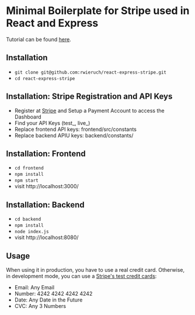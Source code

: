 # Minimal Boilerplate for Stripe used in React and Express

Tutorial can be found [here](https://www.robinwieruch.de/react-express-stripe-payment/).

## Installation

* `git clone git@github.com:rwieruch/react-express-stripe.git`
* `cd react-express-stripe`

## Installation: Stripe Registration and API Keys

* Register at [Stripe](https://stripe.com/) and Setup a Payment Account to access the Dashboard
* Find your API Keys (test_, live_)
* Replace frontend API keys: frontend/src/constants
* Replace backend APIU keys: backend/constants/

## Installation: Frontend

* `cd frontend`
* `npm install`
* `npm start`
* visit http://localhost:3000/

## Installation: Backend

* `cd backend`
* `npm install`
* `node index.js`
* visit http://localhost:8080/

## Usage

When using it in production, you have to use a real credit card. Otherwise, in development mode, you can use a [Stripe's test credit cards](https://stripe.com/docs/testing#cards):

* Email: Any Email
* Number: 4242 4242 4242 4242
* Date: Any Date in the Future
* CVC: Any 3 Numbers
